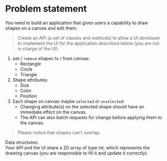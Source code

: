 # Problem statement
You need to build an application that gives users a capability to draw shapes on a canvas and edit them.
>Create an API (a set of classes and methods) to allow a UI developer to implement the UI for the application described below (you are not in charge of the UI).
1. `Add` / `remove` shapes to / from canvas:
    - Rectangle
    - Circle
    - Triangle
2. Shape attributes:
    - Size
    - Color
    - Position
3. Each shape on canvas maybe `selected` or `unselected`:
    - Changing attribute(s) on the selected shape should have an immediate effect on the canvas.
    - The API can also batch requests for change before applying them to the canvas.

>Please notice that shapes can’t overlap.

Data structures:  
Your API and the UI share a 2D array of type int, which represents the drawing canvas (you are responsible to fill it and update it correctly).
